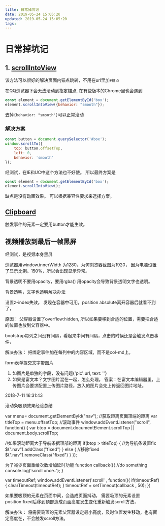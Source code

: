 ```yaml
---
title: 日常掉坑记
date: 2019-05-24 15:05:20
updated: 2019-05-24 15:05:20
tags:
---
```


# 日常掉坑记

## 1. [scrollIntoView](https://developer.mozilla.org/en-US/docs/Web/API/Element/scrollIntoView)

该方法可以很好的解决页面内锚点跳转，不用在url里加`#锚点`

在QQ浏览器下会无法滚动到指定锚点, 在有些版本的Chrome里也会遇到

```js
const element = document.getElementById('box');
element.scrollIntoView({behavior: "smooth"});
```

去掉`{behavior: "smooth"}`可以正常滚动

### 解决方案

```js
const button = document.querySelector('#box');
window.scrollTo({
    top: button.offsetTop,
    left: 0,
    behavior: 'smooth'
});
```

经测试，在IE和UC中这个方法也不好使。
所以最终方案是

```js
const element = document.getElementById('box');
element.scrollIntoView();
```

缺点是没有动画效果。
可以根据兼容性要求来选择方案。

## [Clipboard](https://github.com/zenorocha/clipboard.js)

  触发事件的元素一定要用button才能生效。

## 视频播放到最后一帧黑屏

经测试，是视频本身黑屏

浏览器用window.innerWidth 为1280，为何浏览器截图为1920，
因为电脑设置了显示比例。150%，所以会出现显示异常。

背景透明不要用opacity，要用rgba()
用opacity会导致背景透明文字也透明。

背景透明，文字也透明解决办法

设置z-index失效， 发现在容器中可用，position absolute离开容器后就看不到了，

原因： 父容器设置了overflow:hidden, 所以如果要移到合适的位置，需要把合适的位置也放到父容器中。

bootstrap每列之间没有间隔，看起来中间有间隔，点击的时候还是会触发点击事件，

解决办法： 把绑定事件加在每列中的内容区域，而不是col-md上。

form表单提交文字带图片

1. 如图片是单独的字段，没有问题{'pic':url, text: ''}
2. 如果是富文本？文字图片混在一起，怎么处理。
 答案：在富文本编辑器里，上传图片会要求配置上传图片路径，放入的图片会先上传返回图片地址。

 2018-7-11 16:31:43

滚动条吸顶效果经验总结

var menu= document.getElementById("nav");
//获取距离页面顶端的距离
var titleTop = menu.offsetTop;
//滚动事件
window.addEventListener("scroll", function() {
var btop = document.documentElement.scrollTop || document.body.scrollTop;

//如果滚动距离大于导航条据顶部的距离
if(btop > titleTop) {
//为导航条设置fix
$(".nav").addClass("fixed")
} else {
//移除fixed
$(".nav").removeClass("fixed")
}
});

为了减少页面重绘次数增加延时功能
function callback(){
    //do something
    console.log('scroll once..');
}

var timeoutRef;
window.addEventListener('scroll' , function(){
    if(timeoutRef){
        clearTimeout(timeoutRef);
    }
    timeoutRef = setTimeout(callback , 50);
})

如果要吸顶的元素在页面中间，会造成页面抖动，
需要吸顶的元素设置position:fixed后移到顶部造成页面高度发生变化重新触发scroll方法，

解决办法：
 将需要吸顶的元素父容器设定最小高度，及时位置发生移动，也有固定高度在，不会触发scroll方法。
